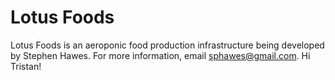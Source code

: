 # Lotus Foods
Lotus Foods is an aeroponic food production infrastructure being developed by Stephen Hawes. For more information, email sphawes@gmail.com. Hi Tristan!
